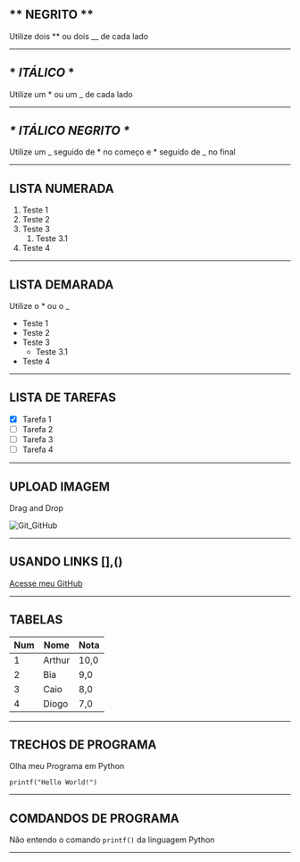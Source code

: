 ## ** **NEGRITO** **

Utilize dois **  ou dois __ de cada lado

***

## * *ITÁLICO* *

Utilize um *  ou um _ de cada lado

***

## _* _*ITÁLICO NEGRITO*_ *_

Utilize um _ seguido de * no começo e * seguido de _ no final

***

## LISTA NUMERADA

1. Teste 1
1. Teste 2
1. Teste 3
   1. Teste 3.1
111. Teste 4

***

## LISTA DEMARADA
Utilize o * ou o _

* Teste 1
* Teste 2
* Teste 3
   * Teste 3.1
* Teste 4

***

## LISTA DE TAREFAS

- [x] Tarefa 1
- [ ] Tarefa 2
- [ ] Tarefa 3
- [ ] Tarefa 4

***

## UPLOAD IMAGEM
Drag and Drop

![Git_GitHub](https://user-images.githubusercontent.com/73409867/218349020-3942b89b-a074-494e-8002-f876d5417653.png)

***

## USANDO LINKS [],()
[Acesse meu GitHub](https://github.com/ArtCruz)

***

## TABELAS
Num | Nome | Nota
---|---|---
1|Arthur|10,0
2|Bia|9,0
3|Caio|8,0
4|Diogo|7,0

***

## TRECHOS DE PROGRAMA
Olha meu Programa em Python
```
printf("Hello World!")
```

***

## COMDANDOS DE PROGRAMA
Não entendo o comando `printf()` da linguagem Python

***



